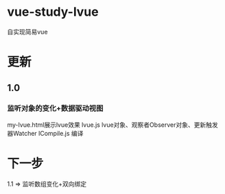 # vue-study-lvue
自实现简易vue

# 更新
## 1.0
### 监听对象的变化+数据驱动视图
my-lvue.html展示lvue效果
lvue.js         lvue对象、观察者Observer对象、更新触发器Watcher
lCompile.js     编译

# 下一步
1.1 => 监听数组变化+双向绑定
